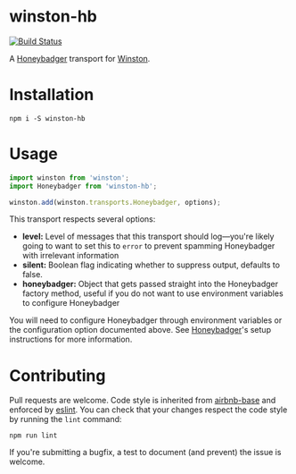 # winston-hb
[![Build Status](https://travis-ci.org/bharley/winston-hb.svg?branch=master)](https://travis-ci.org/bharley/winston-hb)

A [Honeybadger] transport for [Winston].

# Installation

```
npm i -S winston-hb
```

# Usage

```js
import winston from 'winston';
import Honeybadger from 'winston-hb';

winston.add(winston.transports.Honeybadger, options);
```

This transport respects several options:

- **level:** Level of messages that this transport should log&mdash;you're likely going to want
  to set this to `error` to prevent spamming Honeybadger with irrelevant information
- **silent:** Boolean flag indicating whether to suppress output, defaults to false.
- **honeybadger:** Object that gets passed straight into the Honeybadger factory method, useful
  if you do not want to use environment variables to configure Honeybadger

You will need to configure Honeybadger through environment variables or the configuration option
documented above. See [Honeybadger]'s setup instructions for more information.

# Contributing

Pull requests are welcome. Code style is inherited from [airbnb-base](https://www.npmjs.com/package/eslint-config-airbnb-base)
and enforced by [eslint]. You can check that your changes respect the code style by running
the `lint` command:

```
npm run lint
```

If you're submitting a bugfix, a test to document (and prevent) the issue is welcome.

[Winston]: https://github.com/winstonjs/winston
[Honeybadger]: https://github.com/honeybadger-io/honeybadger-node
[eslint]: http://eslint.org/
